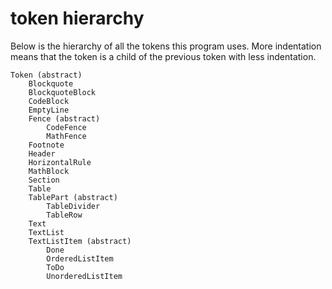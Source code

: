 # token hierarchy

Below is the hierarchy of all the tokens this program uses. More indentation means that the token is a child of the previous token with less indentation.

```
Token (abstract)      
    Blockquote 
    BlockquoteBlock     
    CodeBlock 
    EmptyLine 
    Fence (abstract)    
        CodeFence         
        MathFence         
    Footnote 
    Header 
    HorizontalRule      
    MathBlock 
    Section 
    Table 
    TablePart (abstract)
        TableDivider      
        TableRow 
    Text
    TextList
    TextListItem (abstract)
        Done
        OrderedListItem
        ToDo
        UnorderedListItem
```
